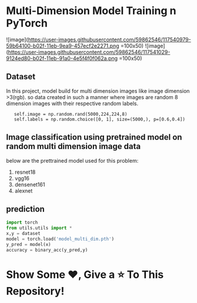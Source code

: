 # Multi-Dimension Model Training n PyTorch
![image](https://user-images.githubusercontent.com/59862546/117540979-59b64100-b02f-11eb-9ea9-457ecf2e2271.png =100x50) ![image](https://user-images.githubusercontent.com/59862546/117541029-9124ed80-b02f-11eb-91a0-4e5f4f0f062a.png =100x50)
## Dataset
In this project, model build for multi dimension images like image dimension >3(rgb). so data created in such a manner where images are random 8 dimension images with their respective random labels.
```
   self.image = np.random.rand(5000,224,224,8)
   self.labels = np.random.choice([0, 1], size=(5000,), p=[0.6,0.4])
```

## Image classification using pretrained model on random multi dimension image data
below are the prettrained model used for this problem:
1. resnet18
2. vgg16
3. densenet161
4. alexnet

## prediction
```python
import torch
from utils.utils import *
x,y = dataset
model = torch.load('model_multi_dim.pth')
y_pred = model(x)
accuracy = binary_acc(y_pred,y)
```

# Show Some :heart:, Give a :star: To This Repository!
